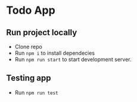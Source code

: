 # Todo App

## Run project locally

- Clone repo
- Run `npm i` to install dependecies
- Run `npm run start` to start development server.

## Testing app
- Run `npm run test`
